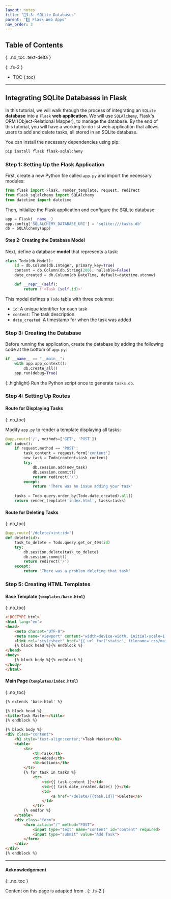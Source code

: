 ```yaml
---
layout: notes
title: "📓3.3: SQLite Databases" 
parent: "3️⃣ Flask Web Apps"
nav_order: 3
---
```


## Table of Contents
{: .no_toc .text-delta }

{: .fs-2 }
- TOC
{:toc}

---
## Integrating SQLite Databases in Flask

In this tutorial, we will walk through the process of integrating an `SQLite` **database** into a `Flask` **web application**. We will use `SQLAlchemy`, Flask's ORM (Object-Relational Mapper), to manage the database. By the end of this tutorial, you will have a working to-do list web application that allows users to add and delete tasks, all stored in an SQLite database.

You can install the necessary dependencies using pip:
```bash
pip install flask flask-sqlalchemy
```

### Step 1: Setting Up the Flask Application
First, create a new Python file called `app.py` and import the necessary modules:

```python
from flask import Flask, render_template, request, redirect
from flask_sqlalchemy import SQLAlchemy
from datetime import datetime
```

Then, initialize the Flask application and configure the SQLite database:

```python
app = Flask(__name__)
app.config['SQLALCHEMY_DATABASE_URI'] = 'sqlite:///tasks.db'
db = SQLAlchemy(app)
```

#### Step 2: Creating the Database Model

Next, define a database **model** that represents a task:

```python
class Todo(db.Model):
    id = db.Column(db.Integer, primary_key=True)
    content = db.Column(db.String(200), nullable=False)
    date_created = db.Column(db.DateTime, default=datetime.utcnow)

    def __repr__(self):
        return f'<Task {self.id}>'
```

This model defines a `Todo` table with three columns:
- `id`: A unique identifier for each task
- `content`: The task description
- `date_created`: A timestamp for when the task was added

### Step 3: Creating the Database
Before running the application, create the database by adding the following code at the bottom of `app.py`:

```python
if __name__ == "__main__":
    with app.app_context():
        db.create_all()
    app.run(debug=True)
```

{:.highlight}
Run the Python script once to generate `tasks.db`.

### Step 4: Setting Up Routes

#### Route for Displaying Tasks
{:.no_toc}

Modify `app.py` to render a template displaying all tasks:

```python
@app.route('/', methods=['GET', 'POST'])
def index():
    if request.method == 'POST':
        task_content = request.form['content']
        new_task = Todo(content=task_content)
        try:
            db.session.add(new_task)
            db.session.commit()
            return redirect('/')
        except:
            return 'There was an issue adding your task'
    
    tasks = Todo.query.order_by(Todo.date_created).all()
    return render_template('index.html', tasks=tasks)
```

#### Route for Deleting Tasks
{:.no_toc}

```python
@app.route('/delete/<int:id>')
def delete(id):
    task_to_delete = Todo.query.get_or_404(id)
    try:
        db.session.delete(task_to_delete)
        db.session.commit()
        return redirect('/')
    except:
        return 'There was a problem deleting that task'
```

### Step 5: Creating HTML Templates

#### Base Template (`templates/base.html`)
{:.no_toc}

```html
<!DOCTYPE html>
<html lang="en">
<head>
    <meta charset="UTF-8">
    <meta name="viewport" content="width=device-width, initial-scale=1.0">
    <link rel="stylesheet" href="{{ url_for('static', filename='css/main.css') }}">
    {% block head %}{% endblock %}
</head>
<body>
    {% block body %}{% endblock %}
</body>
</html>
```

#### Main Page (`templates/index.html`)
{:.no_toc}

```html
{% extends 'base.html' %}

{% block head %}
<title>Task Master</title>
{% endblock %}

{% block body %}
<div class="content">
    <h1 style="text-align:center;">Task Master</h1>
    <table>
        <tr>
            <th>Task</th>
            <th>Added</th>
            <th>Actions</th>
        </tr>
        {% for task in tasks %}
            <tr>
                <td>{{ task.content }}</td>
                <td>{{ task.date_created.date() }}</td>
                <td>
                    <a href="/delete/{{task.id}}">Delete</a>
                </td>
            </tr>
        {% endfor %}
    </table>
    <div class="form">
        <form action="/" method="POST">
            <input type="text" name="content" id="content" required>
            <input type="submit" value="Add Task">
        </form>
    </div>
</div>
{% endblock %}
```

---

#### Acknowledgement
{: .no_toc }

Content on this page is adapted from []().
{: .fs-2 }
